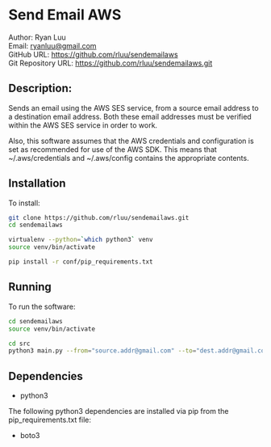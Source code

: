 # Send Email AWS

Author: Ryan Luu  
Email: ryanluu@gmail.com  
GitHub URL: https://github.com/rluu/sendemailaws  
Git Repository URL: https://github.com/rluu/sendemailaws.git  

## Description:

Sends an email using the AWS SES service, from a source email address to a destination email address.  Both these email addresses must be verified within the AWS SES service in order to work.

Also, this software assumes that the AWS credentials and configuration
is set as recommended for use of the AWS SDK.
This means that ~/.aws/credentials and ~/.aws/config contains
the appropriate contents.

## Installation

To install:

```bash
git clone https://github.com/rluu/sendemailaws.git
cd sendemailaws

virtualenv --python=`which python3` venv
source venv/bin/activate

pip install -r conf/pip_requirements.txt
```

## Running

To run the software:

```bash
cd sendemailaws
source venv/bin/activate

cd src
python3 main.py --from="source.addr@gmail.com" --to="dest.addr@gmail.com"
```

## Dependencies

- python3

The following python3 dependencies are installed via pip from the pip_requirements.txt file:
- boto3
